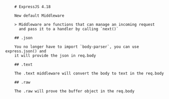 



        # ExpressJS 4.18

        New default Middleware

        > Middleware are functions that can manage an incoming request
          and pass it to a handler by calling `next()`

        ## .json

        You no longer have to import `body-parser`, you can use express.json() and
        it will provide the json in req.body

        ## .text

        The .text middleware will convert the body to text in the req.body

        ## .raw

        The .raw will prove the buffer object in the req.body
